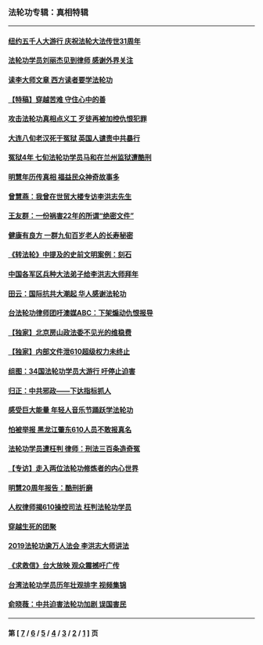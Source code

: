 ### 法轮功专辑：真相特辑
---
#### [纽约五千人大游行 庆祝法轮大法传世31周年](../../pages/nf4389/n13995110.md?07080430) 
#### [法轮功学员刘丽杰见到律师 感谢外界关注](../../pages/nf4389/n13927012.md?07080430) 
#### [读李大师文章 西方读者要学法轮功](../../pages/nf4389/n13925142.md?07080430) 
#### [【特稿】穿越苦难 守住心中的善](../../pages/nf4389/n13784979.md?07080430) 
#### [攻击法轮功真相点义工 歹徒再被加控仇恨犯罪](../../pages/nf4389/n13601019.md?07080430) 
#### [大连八旬老汉死于冤狱 英国人谴责中共暴行](../../pages/nf4389/n13480118.md?07080430) 
#### [冤狱4年 七旬法轮功学员马和在兰州监狱遭酷刑](../../pages/nf4389/n13304688.md?07080430) 
#### [明慧年历传真相 福益民众神奇故事多](../../pages/nf4389/n13294545.md?07080430) 
#### [曾慧燕：我曾在世贸大楼专访李洪志先生](../../pages/nf4389/n12898729.md?07080430) 
#### [王友群：一份祸害22年的所谓“绝密文件”](../../pages/nf4389/n12871750.md?07080430) 
#### [健康有良方 一群九旬百岁老人的长寿秘密](../../pages/nf4389/n12847475.md?07080430) 
#### [《转法轮》中提及的史前文明案例：刻石](../../pages/nf4389/n12758577.md?07080430) 
#### [中国各军区兵种大法弟子给李洪志大师拜年](../../pages/nf4389/n12750047.md?07080430) 
#### [田云：国际抗共大潮起 华人感谢法轮功](../../pages/nf4389/n12357708.md?07080430) 
#### [台法轮功律师团吁澳媒ABC：下架煽动仇恨报导](../../pages/nf4389/n12279917.md?07080430) 
#### [【独家】北京房山政法委不见光的维稳费](../../pages/nf4389/n12031979.md?07080430) 
#### [【独家】内部文件泄610超级权力未终止](../../pages/nf4389/n12023895.md?07080430) 
#### [组图：34国法轮功学员大游行 吁停止迫害](../../pages/nf4389/n11492658.md?07080430) 
#### [归正：中共邪政——下达指标抓人](../../pages/nf4389/n11474770.md?07080430) 
#### [感受巨大能量 年轻人音乐节踊跃学法轮功](../../pages/nf4389/n11441981.md?07080430) 
#### [怕被举报 黑龙江肇东610人员不敢报真名](../../pages/nf4389/n11436499.md?07080430) 
#### [法轮功学员遭枉判 律师：刑法三百条造奇冤](../../pages/nf4389/n11433943.md?07080430) 
#### [【专访】走入两位法轮功修炼者的内心世界](../../pages/nf4389/n11415623.md?07080430) 
#### [明慧20周年报告：酷刑折磨](../../pages/nf4389/n11387954.md?07080430) 
#### [人权律师揭610操控司法 枉判法轮功学员](../../pages/nf4389/n11313370.md?07080430) 
#### [穿越生死的团聚](../../pages/nf4389/n11258922.md?07080430) 
#### [2019法轮功逾万人法会 李洪志大师讲法](../../pages/nf4389/n11265303.md?07080430) 
#### [《求救信》台大放映 观众震撼吁广传](../../pages/nf4389/n10922251.md?07080430) 
#### [台湾法轮功学员历年壮观排字 视频集锦](../../pages/nf4389/n10878789.md?07080430) 
#### [俞晓薇：中共迫害法轮功加剧 误国害民](../../pages/nf4389/n10859260.md?07080430) 

---
#### 第 [ [7](./7.md?07080430) / [6](./6.md?07080430) / [5](./5.md?07080430) / [4](./4.md?07080430) / [3](./3.md?07080430) / [2](./2.md?07080430) / [1](./1.md?07080430) ] 页
